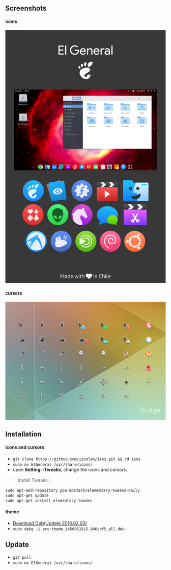 ## Screenshots

#### icons
![El General preview](EIgeneral.png)

#### cursors
![Bridge preview](Bridge.png)

## Installation

#### icons and cursors
* `git clone https://github.com/izuolan/ieos.git && cd ieos`
* `sudo mv ElGeneral /usr/share/icons/`
* open **Setting--Tweaks**, change the icons and cursors.

> Install Tweaks：
```shell
sudo apt-add-repository ppa:mpstark/elementary-tweaks-daily
sudo apt-get update
sudo apt-get install elementary-tweaks
```

#### theme
* [Download Deb(Update 2016.02.02)](http://download.opensuse.org/repositories/home:/Horst3180/xUbuntu_15.04/all/arc-theme_1450051815.946cbf5_all.deb)
* `sudo dpkg -i arc-theme_1450051815.946cbf5_all.deb`

## Update
* `git pull`
* `sudo mv ElGeneral /usr/share/icons/`
